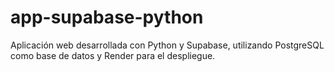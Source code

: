# app-supabase-python
Aplicación web desarrollada con Python y Supabase, utilizando PostgreSQL como base de datos y Render para el despliegue.
